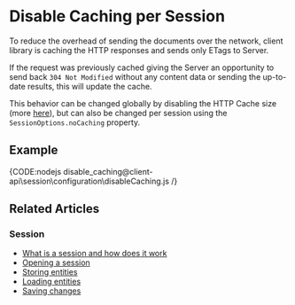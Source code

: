 # Disable Caching per Session

To reduce the overhead of sending the documents over the network, 
client library is caching the HTTP responses and sends only ETags to Server. 

If the request was previously cached giving the Server an opportunity to send back `304 Not Modified` 
without any content data or sending the up-to-date results, this will update the cache. 

This behavior can be changed globally by disabling the HTTP Cache size (more [here](../../../client-api/configuration/conventions#maxhttpcachesize)), 
but can also be changed per session using the `SessionOptions.noCaching` property.

## Example

{CODE:nodejs disable_caching@client-api\session\configuration\disableCaching.js /}

## Related Articles

### Session

- [What is a session and how does it work](../../../client-api/session/what-is-a-session-and-how-does-it-work) 
- [Opening a session](../../../client-api/session/opening-a-session)
- [Storing entities](../../../client-api/session/storing-entities)
- [Loading entities](../../../client-api/session/loading-entities)
- [Saving changes](../../../client-api/session/saving-changes)

